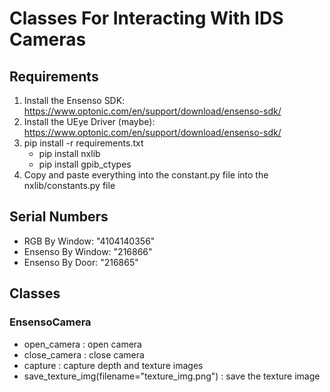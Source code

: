 # Classes For Interacting With IDS Cameras

## Requirements

1. Install the Ensenso SDK: https://www.optonic.com/en/support/download/ensenso-sdk/
2. Install the UEye Driver (maybe): https://www.optonic.com/en/support/download/ensenso-sdk/
3. pip install -r requirements.txt
    -   pip install nxlib
    -   pip install gpib_ctypes
4. Copy and paste everything into the constant.py file into the nxlib/constants.py file

## Serial Numbers
- RGB By Window: "4104140356"
- Ensenso By Window: "216866"
- Ensenso By Door: "216865"


## Classes

### EnsensoCamera
- open_camera : open camera
- close_camera : close camera
- capture : capture depth and texture images
- save_texture_img(filename="texture_img.png") : save the texture image